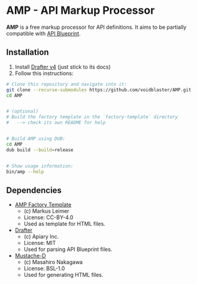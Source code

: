 # AMP - API Markup Processor

**AMP** is a free markup processor for API definitions.
It aims to be partially compatible with [API Blueprint](https://apiblueprint.org/).


## Installation

1. Install [Drafter v4](https://github.com/apiaryio/drafter) (just stick to its docs)
2. Follow this instructions:
```sh
# Clone this repository and navigate into it:
git clone --recurse-submodules https://github.com/voidblaster/AMP.git
cd AMP


# (optional)
# Build the factory template in the `factory-template` directory
#   --> check its own README for help


# Build AMP using DUB:
cd AMP
dub build --build=release


# Show usage information:
bin/amp --help
```


## Dependencies

- [AMP Factory Template](https://github.com/MarkusLei22/AMP-Template)
    - (c) Markus Leimer
    - License: CC-BY-4.0
    - Used as template for HTML files.
- [Drafter](https://github.com/apiaryio/drafter)
    - (c) Apiary Inc.
    - License: MIT
    - Used for parsing API Blueprint files.
- [Mustache-D](https://github.com/repeatedly/mustache-d)
    - (c) Masahiro Nakagawa
    - License: BSL-1.0
    - Used for generating HTML files.
